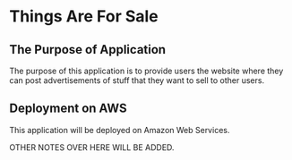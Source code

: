 # Things Are For Sale

## The Purpose of Application
The purpose of this application is to provide users the website where they can post advertisements of stuff that they want to sell to other users. 

## Deployment on AWS
This application will be deployed on Amazon Web Services.

OTHER NOTES OVER HERE WILL BE ADDED.
